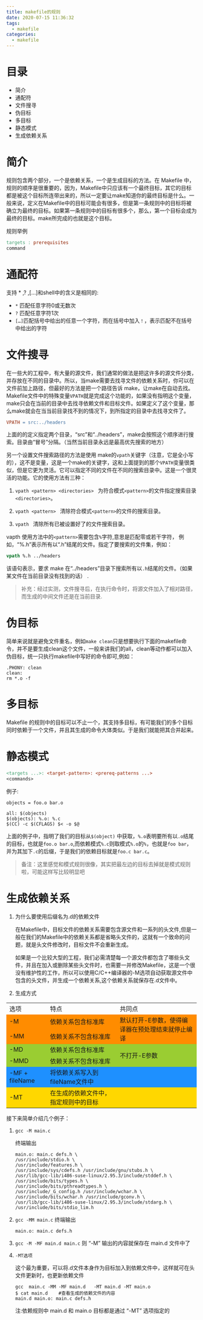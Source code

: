 ```yaml
---
title: makefile的规则
date: 2020-07-15 11:36:32
tags:
  - makefile
categories:
  - makefile
---
```



# 目录

+ 简介
+ 通配符
+ 文件搜寻
+ 伪目标
+ 多目标
+ 静态模式
+ 生成依赖关系

<!--------more------->

#  **简介**

规则包含两个部分，一个是依赖关系，一个是生成目标的方法。在 Makefile 中，规则的顺序是很重要的，因为，Makefile中只应该有一个最终目标，其它的目标都是被这个目标所连带出来的，所以一定要让make知道你的最终目标是什么。一般来说，定义在Makefile中的目标可能会有很多，但是第一条规则中的目标将被确立为最终的目标。如果第一条规则中的目标有很多个，那么，第一个目标会成为最终的目标。make所完成的也就是这个目标。

规则举例
```makefile
targets : prerequisites 
command 
```

#  **通配符**

支持 * ,? ,[…]和shell中的含义是相同的:

+ `*` 匹配任意字符0或无数次
+ `?` 匹配任意字符1次
+ `[…]`匹配括号中给出的任意一个字符，而在括号中加入`！`，表示匹配不在括号中给出的字符

#  **文件搜寻**
在一些大的工程中，有大量的源文件，我们通常的做法是把这许多的源文件分类，并存放在不同的目录中。所以，当make需要去找寻文件的依赖关系时，你可以在文件前加上路径，但最好的方法是把一个路径告诉 make，让make在自动去找。Makefile文件中的特殊变量`VPATH`就是完成这个功能的，如果没有指明这个变量，make只会在当前的目录中去找寻依赖文件和目标文件。如果定义了这个变量，那么make就会在当当前目录找不到的情况下，到所指定的目录中去找寻文件了。 

```makefile
VPATH = src:../headers 
```

上面的的定义指定两个目录，“src”和“../headers”，make会按照这个顺序进行搜索。目录由“冒号”分隔。（当然当前目录永远是最高优先搜索的地方） 

另一个设置文件搜索路径的方法是使用 make的`vpath`关键字（注意，它是全小写的），这不是变量，这是一个make的关键字，这和上面提到的那个`VPATH`变量很类似，但是它更为灵活。它可以指定不同的文件在不同的搜索目录中。这是一个很灵活的功能。它的使用方法有三种： 

1. `vpath <pattern> <directories> `
为符合模式`<pattern>`的文件指定搜索目录`<directories>`。 

2. `vpath <pattern> `
清除符合模式`<pattern>`的文件的搜索目录。 

3. `vpath `
清除所有已被设置好了的文件搜索目录。
 
vapth 使用方法中的`<pattern>`需要包含`%`字符,意思是匹配零或若干字符， 
例如，“%.h”表示所有以“.h”结尾的文件。<pattern>指定了要搜索的文件集，例如： 

```makefile
vpath %.h ../headers 
```

该语句表示，要求 make 在“../headers”目录下搜索所有以`.h`结尾的文件。（如果某文件在当前目录没有找到的话） .

> 补充：经过实测，文件搜寻后，在执行命令时，将源文件加入了相对路径，而生成的中间文件还是在当前目录.


#  **伪目标**

简单来说就是避免文件重名，例如`make clean`只是想要执行下面的makefile命令，并不是要生成clean这个文件，一般来讲我们的all，clean等动作都可以加入伪目标，统一只执行makefile中写好的命令即可,例如：

```
.PHONY: clean
clean:
rm *.o -f
```

#  **多目标**

Makefile 的规则中的目标可以不止一个，其支持多目标，有可能我们的多个目标同时依赖于一个文件，并且其生成的命令大体类似。于是我们就能把其合并起来。

#  **静态模式**

```makefile
<targets ...>: <target-pattern>: <prereq-patterns ...> 
<commands> 
```

例子:

```
objects = foo.o bar.o 

all: $(objects) 
$(objects): %.o: %.c 
$(CC) -c $(CFLAGS) $< -o $@ 

```

上面的例子中，指明了我们的目标从`$(object)` 中获取，`%.o`表明要所有以`.o`结尾的目标，也就是`foo.o bar.o`,而依赖模式`%.c`则取模式`%.o`的`%`，也就是`foo bar`，并为其加下`.c`的后缀，于是我们的依赖目标就是`foo.c bar.c`。

> 备注：这里感觉和模式规则很像，其实把最左边的目标去掉就是模式规则啦，可能这样写比较明显吧

#  **生成依赖关系**

1. 为什么要使用后缀名为.d的依赖文件

	在Makefile中，目标文件的依赖关系需要包含源文件和一系列的头文件,但是一般在我们的Makefile中的依赖关系都是省略头文件的，这就有一个致命的问题，就是头文件修改时，目标文件不会重新生成。

	如果是一个比较大型的工程，我们必需清楚每一个源文件都包含了哪些头文件，并且在加入或删除某些头文件时，也需要一并修改Makefile，这是一个很没有维护性的工作，所以可以使用C/C++编译器的-M选项自动获取源文件中包含的头文件，并生成一个依赖关系,这个依赖关系就保存在.d文件中。

2. 生成方式

<table><tbody>
    <tr>
        <td>选项</td>
        <td>特点</td>
        <td>共同点</td>
    </tr>
    <tr>
        <td bgcolor=#FF8C00>-M</td>
        <td bgcolor=#FF8C00>依赖关系包含标准库</td>
        <td bgcolor=#FF8C00 rowspan="2">默认打开-E参数，使得编译器在预处理结束就停止编译</td>
    </tr>
    <tr>
        <td bgcolor=#FF8C00>-MM</td>
        <td bgcolor=#FF8C00>依赖关系不包含标准库</td>
    </tr>
    <tr>
        <td bgcolor=#9acd32>-MD</td>
        <td bgcolor=#9acd32>依赖关系包含标准库</td>
        <td bgcolor=#9acd32 rowspan="2">不打开-E参数</td>
    </tr>
    <tr>
        <td bgcolor=#9acd32>-MMD</td>
        <td bgcolor=#9acd32>依赖关系不包含标准库</td>
    </tr>
    <tr>
        <td bgcolor=#1E90FF>-MF + fileName</td>
        <td bgcolor=#1E90FF>将依赖关系写入到fileName文件中</td>
        <td bgcolor=#1E90FF></td>
    </tr>
    <tr>
        <td bgcolor=#FFD700>-MT</td>
        <td bgcolor=#FFD700>在生成的依赖文件中，指定规则中的目标</td>
        <td bgcolor=#FFD700></td>
    </tr>
 </table> 
接下来简单介绍几个例子：

1. `gcc -M main.c`

	终端输出
	```
	main.o: main.c defs.h \
	/usr/include/stdio.h \
	/usr/include/features.h \ 			                                         
	/usr/include/sys/cdefs.h /usr/include/gnu/stubs.h \         			
	/usr/lib/gcc-lib/i486-suse-linux/2.95.3/include/stddef.h \ 			 
	/usr/include/bits/types.h \
	/usr/include/bits/pthreadtypes.h \ 			
	/usr/include/_G_config.h /usr/include/wchar.h \ 			
	/usr/include/bits/wchar.h /usr/include/gconv.h \ 			
	/usr/lib/gcc-lib/i486-suse-linux/2.95.3/include/stdarg.h \ 			
	/usr/include/bits/stdio_lim.h
	```
 
2. `gcc -MM main.c`
	终端输出
	```
	main.o: main.c defs.h
	```

3. `gcc -M -MF main.d main.c`
	则 “-M” 输出的内容就保存在 main.d 文件中了

4. `-MT选项`

	这个最为重要，可以将.d文件本身作为目标加入到依赖文件中，这样就可在头文件更新时，也更新依赖文件
	```
	gcc  main.c -MM -MF main.d   -MT main.d -MT main.o
	$ cat main.d    #查看生成的依赖文件的内容
	main.d main.o: main.c defs.h
	```
	注:依赖规则中 main.d 和 main.o 目标都是通过 “-MT” 选项指定的
